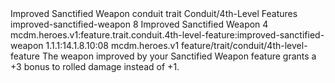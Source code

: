 <ability>
  <name>Improved Sanctified Weapon</name>
  <metadata>
    <class>conduit</class>
    <feature_type>trait</feature_type>
    <file_dpath>Conduit/4th-Level Features</file_dpath>
    <item_id>improved-sanctified-weapon</item_id>
    <item_index>8</item_index>
    <item_name>Improved Sanctified Weapon</item_name>
    <level>4</level>
    <scc>mcdm.heroes.v1:feature.trait.conduit.4th-level-feature:improved-sanctified-weapon</scc>
    <scdc>1.1.1:14.1.8.10:08</scdc>
    <source>mcdm.heroes.v1</source>
    <type>feature/trait/conduit/4th-level-feature</type>
  </metadata>
  <effects>
    <effect type="mundane">The weapon improved by your Sanctified Weapon feature grants a +3 bonus to rolled damage instead of +1.</effect>
  </effects>
</ability>
